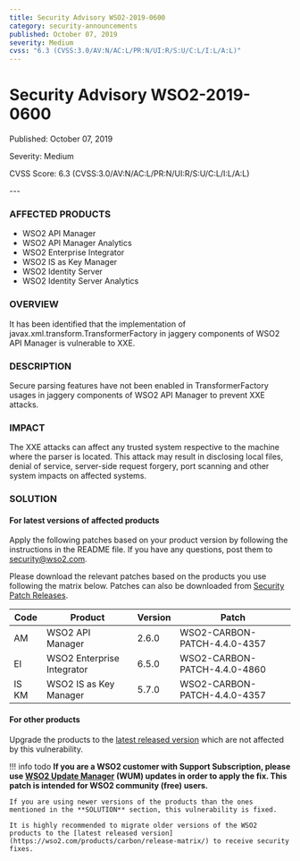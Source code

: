 ```yaml
---
title: Security Advisory WSO2-2019-0600
category: security-announcements
published: October 07, 2019
severity: Medium
cvss: "6.3 (CVSS:3.0/AV:N/AC:L/PR:N/UI:R/S:U/C:L/I:L/A:L)"
---
```


# Security Advisory WSO2-2019-0600

<p class="doc-info">Published: October 07, 2019</p>
<p class="doc-info">Severity: Medium</p>
<p class="doc-info">CVSS Score: 6.3 (CVSS:3.0/AV:N/AC:L/PR:N/UI:R/S:U/C:L/I:L/A:L)</p>
---

### AFFECTED PRODUCTS
* WSO2 API Manager
* WSO2 API Manager Analytics
* WSO2 Enterprise Integrator
* WSO2 IS as Key Manager
* WSO2 Identity Server
* WSO2 Identity Server Analytics


### OVERVIEW
It has been identified that the implementation of javax.xml.transform.TransformerFactory in jaggery components of WSO2 API Manager is vulnerable to XXE.


### DESCRIPTION
Secure parsing features have not been enabled in TransformerFactory usages in jaggery components of WSO2 API Manager to prevent XXE attacks.


### IMPACT
The XXE attacks can affect any trusted system respective to the machine where the parser is located. This attack may result in disclosing local files, denial of service, server-side request forgery, port scanning and other system impacts on affected systems.


### SOLUTION

#### For latest versions of affected products
Apply the following patches based on your product version by following the instructions in the README file. If you have any questions, post them to <security@wso2.com>.

Please download the relevant patches based on the products you use following the matrix below. Patches can also be downloaded from [Security Patch Releases](https://wso2.com/security-patch-releases/).


| **Code** | **Product**                | **Version** | **Patch**                    |
| -------- | -------------------------- | ----------- | ---------------------------- |
| AM       | WSO2 API Manager           | 2.6.0       | WSO2-CARBON-PATCH-4.4.0-4357 |
| EI       | WSO2 Enterprise Integrator | 6.5.0       | WSO2-CARBON-PATCH-4.4.0-4860 |
| IS KM    | WSO2 IS as Key Manager     | 5.7.0       | WSO2-CARBON-PATCH-4.4.0-4357 |


#### For other products
Upgrade the products to the [latest released version](https://wso2.com/products/carbon/release-matrix/) which are not affected by this vulnerability.


!!! info todo
    **If you are a WSO2 customer with Support Subscription, please use [WSO2 Update Manager](https://wso2.com/updates/wum) (WUM) updates in order to apply the fix. This patch is intended for WSO2 community (free) users.**

    If you are using newer versions of the products than the ones mentioned in the **SOLUTION** section, this vulnerability is fixed.

    It is highly recommended to migrate older versions of the WSO2 products to the [latest released version](https://wso2.com/products/carbon/release-matrix/) to receive security fixes.
